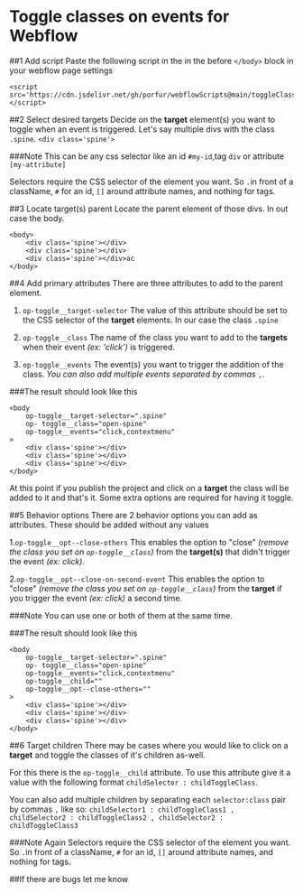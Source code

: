 # Toggle classes on events for Webflow

##1 Add script
Paste the following script in the in the before ```</body>``` block in your webflow page settings
				
	<script src='https://cdn.jsdelivr.net/gh/porfur/webflowScripts@main/toggleClasses/index.min.js'></script>
				
##2 Select desired targets
Decide on the **target** element(s) you want to toggle when an event is triggered.
Let's say multiple divs with the class ```.spine```.
```<div class='spine'>```

###Note
This can be any css selector like an id ```#my-id```,tag ```div``` or attribute ```[my-attribute]```

Selectors require the CSS selector of the element you want. So ```.```in front of a className, ```#``` for an id, ```[]``` around attribute names, and nothing for tags.

##3 Locate target(s) parent
Locate the parent element of those divs.
In out case the body.

	<body>
		<div class='spine'></div>	
		<div class='spine'></div>
		<div class='spine'></div>ac
	</body>
	
##4 Add primary attributes
There are three attributes to add to the parent element.

1. ```op-toggle__target-selector``` The value of this attribute should be set to the CSS selector of the **target** elements. In our case the class ```.spine```


2. ```op-toggle__class``` The name of the class you want to add to the **targets** when their event *(ex: 'click')* is triggered.


3. ```op-toggle__events``` The event(s) you want to trigger the addition of the class. *You can also add multiple events separated by commas* ```,```.


###The result should look like this
	
	<body
		op-toggle__target-selector=".spine"
		op-	toggle__class="open-spine"
		op-toggle__events="click,contextmenu"
	>
		<div class='spine'></div>	
		<div class='spine'></div>
		<div class='spine'></div>
	</body>
	
At this point if you publish the project and click on a **target** the class will be added to it and that's it.
Some extra options are required for having it toggle.

##5 Behavior options
There are 2 behavior options you can add as attributes.
These should be added without any values

1.```op-toggle__opt--close-others``` This enables the option to "close" *(remove the class you set on ```op-toggle__class```)* from the **target(s)** that didn't trigger the event *(ex: click)*.

2.```op-toggle__opt--close-on-second-event``` This enables the option to "close" *(remove the class you set on ```op-toggle__class```)* from the **target** if you trigger the event *(ex: click)* a second time.

###Note
You can use one or both of them at the same time.

###The result should look like this
	
	<body
		op-toggle__target-selector=".spine"
		op-	toggle__class="open-spine"
		op-toggle__events="click,contextmenu"
		op-toggle__child=""
		op-toggle__opt--close-others=""
	>
		<div class='spine'></div>	
		<div class='spine'></div>
		<div class='spine'></div>
	</body>


##6 Target children
There may be cases where you would like to click on a **target** and toggle the classes of it's children as-well. 

For this there is the ```op-toggle__child``` attribute.
To use this attribute give it a value with the following format ```childSelector : childToggleClass```.

You can also add multiple children by separating each ```selector:class``` pair by commas ```,``` like so:
```childSelector1 : childToggleClass1 , childSelector2 : childToggleClass2 , childSelector2 : childToggleClass3```

###Note Again
Selectors require the CSS selector of the element you want. So ```.```in front of a className, ```#``` for an id, ```[]``` around attribute names, and nothing for tags.

##If there are bugs let me know